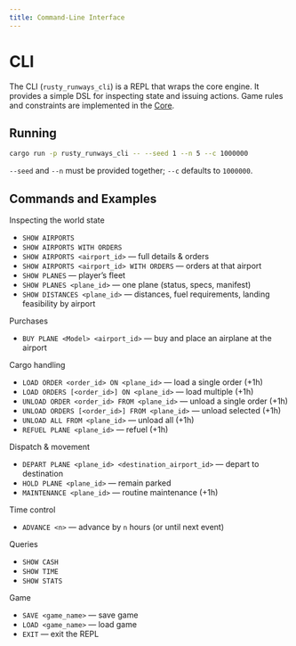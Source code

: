 ```yaml
---
title: Command‑Line Interface
---
```


# CLI

The CLI (`rusty_runways_cli`) is a REPL that wraps the core engine. It provides a simple DSL for inspecting state and issuing actions. Game rules and constraints are implemented in the [Core](../core/index.md).

## Running

```bash
cargo run -p rusty_runways_cli -- --seed 1 --n 5 --c 1000000
```

`--seed` and `--n` must be provided together; `--c` defaults to `1000000`.

## Commands and Examples

Inspecting the world state

- `SHOW AIRPORTS`
- `SHOW AIRPORTS WITH ORDERS`
- `SHOW AIRPORTS <airport_id>` — full details & orders
- `SHOW AIRPORTS <airport_id> WITH ORDERS` — orders at that airport
- `SHOW PLANES` — player’s fleet
- `SHOW PLANES <plane_id>` — one plane (status, specs, manifest)
- `SHOW DISTANCES <plane_id>` — distances, fuel requirements, landing feasibility by airport

Purchases

- `BUY PLANE <Model> <airport_id>` — buy and place an airplane at the airport

Cargo handling

- `LOAD ORDER <order_id> ON <plane_id>` — load a single order (+1h)
- `LOAD ORDERS [<order_id>] ON <plane_id>` — load multiple (+1h)
- `UNLOAD ORDER <order_id> FROM <plane_id>` — unload a single order (+1h)
- `UNLOAD ORDERS [<order_id>] FROM <plane_id>` — unload selected (+1h)
- `UNLOAD ALL FROM <plane_id>` — unload all (+1h)
- `REFUEL PLANE <plane_id>` — refuel (+1h)

Dispatch & movement

- `DEPART PLANE <plane_id> <destination_airport_id>` — depart to destination
- `HOLD PLANE <plane_id>` — remain parked
- `MAINTENANCE <plane_id>` — routine maintenance (+1h)

Time control

- `ADVANCE <n>` — advance by `n` hours (or until next event)

Queries

- `SHOW CASH`
- `SHOW TIME`
- `SHOW STATS`

Game

- `SAVE <game_name>` — save game
- `LOAD <game_name>` — load game
- `EXIT` — exit the REPL

